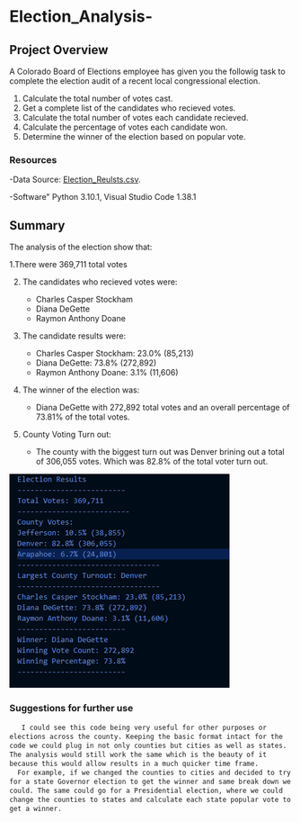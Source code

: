 # Election_Analysis-

## Project Overview 
A Colorado Board of Elections employee has given you the followig task to complete the election audit of a recent local congressional election. 

1. Calculate the total number of votes cast. 
2. Get a complete list of the candidates who recieved votes. 
3. Calculate the total number of votes each candidate recieved.
4. Calculate the percentage of votes each candidate won.
5. Determine the winner of the election based on popular vote. 

### Resources 
-Data Source: [Election_Reulsts.csv](https://github.com/BrandonCodes95/Election_Analysis-/blob/de4ed3882032e4d29106c949d631573837d9be47/Resources/Election_results.csv). 

-Software" Python 3.10.1, Visual Studio Code 1.38.1

## Summary
The analysis of the election show that: 

  1.There were 369,711 total votes
  
  2. The candidates who recieved votes were: 
     - Charles Casper Stockham 
     - Diana DeGette
     - Raymon Anthony Doane
   
  3. The candidate results were:
     - Charles Casper Stockham: 23.0% (85,213)
     - Diana DeGette: 73.8% (272,892)
     - Raymon Anthony Doane: 3.1% (11,606)
    
  4. The winner of the election was:
     - Diana DeGette with 272,892 total votes and an overall percentage of 73.81% of the total votes. 

  5. County Voting Turn out: 
     - The county with the biggest turn out was Denver brining out a total of 306,055 votes. Which was 82.8% of the total voter turn out. 
   
   ![This is an image](https://github.com/BrandonCodes95/Election_Analysis-/blob/7af9542d41c22e2fb84ad68ad35ca1b6f81ce35b/Election%20Analysis%20Image.PNG)
   
   ### Suggestions for further use 
       I could see this code being very useful for other purposes or elections across the county. Keeping the basic format intact for the code we could plug in not only counties but cities as well as states. The analysis would still work the same which is the beauty of it because this would allow results in a much quicker time frame. 
      For example, if we changed the counties to cities and decided to try for a state Governor election to get the winner and same break down we could. The same could go for a Presidential election, where we could change the counties to states and calculate each state popular vote to get a winner.
 
  



